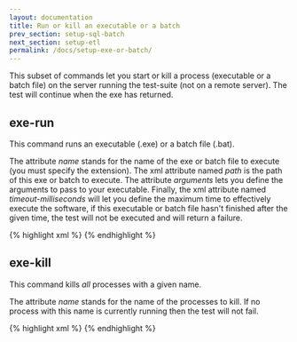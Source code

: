 ```yaml
---
layout: documentation
title: Run or kill an executable or a batch
prev_section: setup-sql-batch
next_section: setup-etl
permalink: /docs/setup-exe-or-batch/
---
```

This subset of commands let you start or kill a process (executable or a batch file) on the server running the test-suite (not on a remote server). The test will continue when the exe has returned.

## exe-run

This command runs an executable (.exe) or a batch file (.bat).

The attribute *name* stands for the name of the exe or batch file to execute (you must specify the extension). The xml attribute named *path* is the path of this exe or batch to execute. The attribute *arguments* lets you define the arguments to pass to your executable. Finally, the xml attribute named *timeout-milliseconds* will let you define the maximum time to effectively execute the software, if this executable or batch file hasn't finished after the given time, the test will not be executed and will return a failure.

{% highlight xml %}
<setup>
  <exe-run
    name="MySoft.exe"
    path="C:\Program Files\Tools"
    arguments="-f -t -e"
    timeout-milliseconds="1000"
  />
</setup>
{% endhighlight %}

## exe-kill

This command kills *all* processes with a given name.

The attribute *name* stands for the name of the processes to kill. If no process with this name is currently running then the test will not fail.

{% highlight xml %}
<setup>
  <exe-kill
    name="PBiDesktop"
  />
</setup>
{% endhighlight %}
